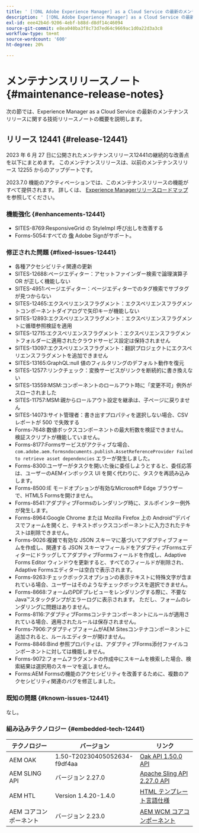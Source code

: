 ```yaml
---
title: ' [!DNL Adobe Experience Manager] as a Cloud Service の最新のメンテナンスリリースノート'
description: ' [!DNL Adobe Experience Manager] as a Cloud Service の最新のメンテナンスリリースノート'
exl-id: eee42b4d-9206-4ebf-b88d-d8df14c46094
source-git-commit: e8ea040ba3f8c73d7ed64c9669ac1d0a22d3a3c8
workflow-type: tm+mt
source-wordcount: '600'
ht-degree: 20%

---
```


# メンテナンスリリースノート {#maintenance-release-notes}

次の節では、Experience Manager as a Cloud Service の最新のメンテナンスリリースに関する技術リリースノートの概要を説明します。

## リリース 12441 {#release-12441}

2023 年 6 月 27 日に公開されたメンテナンスリリース12441の継続的な改善点を以下にまとめます。 このメンテナンスリリースは、以前のメンテナンスリリース 12255 からのアップデートです。

2023.7.0 機能のアクティベーションでは、このメンテナンスリリースの機能がすべて提供されます。 詳しくは、 [Experience Managerリリースロードマップ](https://experienceleague.adobe.com/docs/experience-manager-release-information/aem-release-updates/update-releases-roadmap.html?lang=ja) を参照してください。

### 機能強化 {#enhancements-12441}

- SITES-8769:ResponsiveGrid の StyleImpl 呼び出しを改善する
- Forms-5054:すべての [像](https://opensource.adobe.com/acrobat-sign/acrobat_sign_events/webhookeventsagreements.html) Adobe Signがサポート。

### 修正された問題 {#fixed-issues-12441}

- 各種アクセシビリティ関連の更新
- SITES-12688:ページエディター：アセットファインダー検索で論理演算子 OR が正しく機能しない
- SITES-4951:ページエディター：ページエディターでのタグ検索でサブタグが見つからない
- SITES-12465:エクスペリエンスフラグメント：エクスペリエンスフラグメントコンポーネントダイアログで矢印キーが機能しない
- SITES-12893:エクスペリエンスフラグメント：エクスペリエンスフラグメントに循環参照検証を適用
- SITES-12715:エクスペリエンスフラグメント：エクスペリエンスフラグメントフォルダーに適用されたクラウドサービス設定は保持されません
- SITES-13097:エクスペリエンスフラグメント：翻訳プロジェクトにエクスペリエンスフラグメントを追加できません
- SITES-13165:GraphQL:null 値のフィルタリングのデフォルト動作を復元
- SITES-12577:リンクチェック：変換サービスがリンクを断続的に書き換えない
- SITES-13559:MSM:コンポーネントのロールアウト時に「変更不可」例外がスローされました
- SITES-11757:MSM:親からロールアウト設定を継承は、子ページに戻りません
- SITES-14073:サイト管理者：書き出すプロパティを選択しない場合、CSV レポートが 500 で失敗する
- Forms-7648:数値ボックスコンポーネントの最大桁数を検証できません。 検証スクリプトが機能していません。
- Forms-8177:Formsサービスがアクティブな場合、 `com.adobe.aem.formsndocuments.publish.AssetReferenceProvider Failed to retrieve asset dependencies` エラーが発生しました。
- Forms-8300:ユーザーがタスクを開いた後に委任しようとすると、委任応答は、ユーザーのAEMインボックス UI を開く代わりに、タスクを再読み込みします。
- Forms-8500:IE モードオプションが有効なMicrosoft® Edge ブラウザーで、HTML5 Formsを開けません。
- Forms-8541:アダプティブFormsのレンダリング時に、ヌルポインター例外が発生します。
- Forms-8964:Google Chrome または Mozilla Firefox 上の Android™デバイスでフォームを開くと、テキストボックスコンポーネントに入力されたテキストは削除できません。
- Forms-9026:複雑で有効な JSON スキーマに基づいてアダプティブフォームを作成し、関連する JSON スキーマフィールドをアダプティブFormsエディターにドラッグしてアダプティブFormsフィールドを作成し、Adaptive Forms Editor ウィンドウを更新すると、すべてのフィールドが削除され、Adaptive Formsエディターは空白で表示されます。
- Forms-9263:チェックボックスオプションの表示テキストに特殊文字が含まれている場合、ユーザーはそのようなチェックボックスを選択できません。
- Forms-8668:フォームのPDFプレビューをレンダリングする際に、不要な Java™スタックダンプがエラーログに表示されます。 ただし、フォームのレンダリングに問題はありません。
- Forms-8116:アダプティブFormsコンテナコンポーネントにルールが適用されている場合、適用されたルールは保存されません。
- Forms-7906:アダプティブフォームがAEM Sitesコンテナコンポーネントに追加されると、ルールエディターが開けません。
- Forms-8846:Bind 参照プロパティは、アダプティブForms添付ファイルコンポーネントに対しては機能しません。
- Forms-9072:フォームフラグメントの作成中にスキームを検索した場合、検索結果は選択用のスキーマを返しません。
- Forms:AEM Formsの機能のアクセシビリティを改善するために、複数のアクセシビリティ関連のバグを修正しました。

### 既知の問題 {#known-issues-12441}

なし。

### 組み込みテクノロジー {#embedded-tech-12441}

| テクノロジー | バージョン | リンク |
|---|---|---|
| AEM OAK | 1.50-T20230405052634-f9df4aa | [Oak API 1.50.0 API](https://www.javadoc.io/doc/org.apache.jackrabbit/oak-api/1.50.0/index.html) |
| AEM SLING API | バージョン 2.27.0 | [Apache Sling API 2.27.0 API](https://www.javadoc.io/doc/org.apache.sling/org.apache.sling.api/latest/index.html) |
| AEM HTL | Version 1.4.20-1.4.0 | [HTML テンプレート言語仕様](https://github.com/adobe/htl-spec) |
| AEM コアコンポーネント | バージョン 2.23.0 | [AEM WCM コアコンポーネント](https://github.com/adobe/aem-core-wcm-components) |
